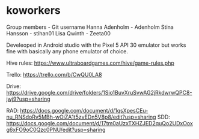 # koworkers

Group members - Git username
  Hanna Adenholm -  Adenholm
  Stina Hansson -   stihan01
  Lisa Qwinth -     Zeeta00
  
Develeoped in Android studio with the Pixel 5 API 30 emulator but works fine with basically any phone emulator of choice.

Hive rules: https://www.ultraboardgames.com/hive/game-rules.php  

Trello: https://trello.com/b/CwQU0LA8

Drive: https://drive.google.com/drive/folders/1Sio1BuvXruSvwAG2jRkdwrwQPC8-jwj9?usp=sharing

RAD: https://docs.google.com/document/d/1qsXpesCEu-nu_RNSdoRv5MBh-wOiZA1t5zvEDn5V8p8/edit?usp=sharing
SDD: https://docs.google.com/document/d/17tm0aUzxTXHZJED2quQo2UDxOoxg6xFO9oC0Qzc0PNU/edit?usp=sharing
